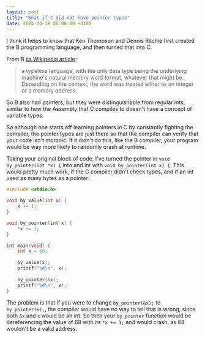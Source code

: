 ```yaml
---
layout: post
title: "What if C did not have pointer types"
date: 2024-04-19 06:00:00 +0100
---
```


I think it helps to know that Ken Thompson and Dennis Ritchie first created the B programming language, and then turned that into C.

From B [its Wikipedia article](https://en.wikipedia.org/wiki/B_(programming_language)):
> a typeless language, with the only data type being the underlying machine's natural memory word format, whatever that might be. Depending on the context, the word was treated either as an integer or a memory address.

So B also had pointers, but they were distinguishable from regular ints, similar to how the Assembly that C compiles to doesn't have a concept of variable types.

So although one starts off learning pointers in C by constantly fighting the compiler, the pointer types are just there so that the compiler can verify that your code isn't moronic. If it didn't do this, like the B compiler, your program would be way more likely to randomly crash at runtime.

Taking your original block of code, I've turned the pointer in `void by_pointer(int *x) {` into and int with `void by_pointer(int x) {`. This would pretty much work, if the C compiler didn't check types, and if an int used as many bytes as a pointer:
```c
#include <stdio.h>

void by_value(int x) {
    x += 1;
}

void by_pointer(int x) {
    *x += 1;
}

int main(void) {
    int x = 68;
    
    by_value(x);
    printf("%d\n", x);
    
    by_pointer(&x);
    printf("%d\n", x);
}
```

The problem is that if you were to change `by_pointer(&x);` to `by_pointer(x);`, the compiler would have no way to tell that is wrong, since both `&x` and `x` would be an int. So then your `by_pointer` function would be dereferencing the value of 68 with its `*x += 1;` and would crash, as 68 wouldn't be a valid address.
